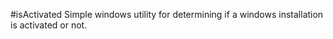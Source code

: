 #isActivated
Simple windows utility for determining if a windows installation is activated or not.

